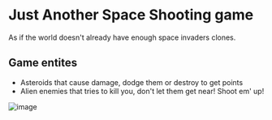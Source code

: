 # Just Another Space Shooting game

As if the world doesn't already have enough space invaders clones.

## Game entites
- Asteroids that cause damage, dodge them or destroy to get points
- Alien enemies that tries to kill you, don't let them get near! Shoot em' up!

![image](https://github.com/HongDucAnhNguyen/Mini-games-collection/assets/96758088/879cb37e-a03d-407a-b255-1e1748e9ba24)
